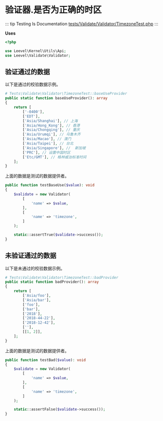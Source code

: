 # 验证器.是否为正确的时区

::: tip Testing Is Documentation
[tests/Validate/Validator/TimezoneTest.php](https://github.com/hunzhiwange/framework/blob/master/tests/Validate/Validator/TimezoneTest.php)
:::

**Uses**

``` php
<?php

use Leevel\Kernel\Utils\Api;
use Leevel\Validate\Validator;
```

## 验证通过的数据

以下是通过的校验数据示例。

``` php
# Tests\Validate\Validator\TimezoneTest::baseUseProvider
public static function baseUseProvider(): array
{
    return [
        ['-0400'],
        ['EDT'],
        ['Asia/Shanghai'], // 上海
        ['Asia/Hong_Kong'], // 香港
        ['Asia/Chongqing'], // 重庆
        ['Asia/Urumqi'], // 乌鲁木齐
        ['Asia/Macao'], // 澳门
        ['Asia/Taipei'], // 台北
        ['Asia/Singapore'], //  新加坡
        ['PRC'], // 设置中国时区
        ['Etc/GMT'], // 格林威治标准时间
    ];
}
```

上面的数据是测试的数据提供者。

``` php
public function testBaseUse($value): void
{
    $validate = new Validator(
        [
            'name' => $value,
        ],
        [
            'name' => 'timezone',
        ]
    );

    static::assertTrue($validate->success());
}
```

## 未验证通过的数据

以下是未通过的校验数据示例。

``` php
# Tests\Validate\Validator\TimezoneTest::badProvider
public static function badProvider(): array
{
    return [
        ['Asia/foo'],
        ['Asia/bar'],
        ['foo'],
        ['bar'],
        ['2018'],
        ['2018-44-22'],
        ['2018-12-42'],
        [''],
        [[1, 2]],
    ];
}
```

上面的数据是测试的数据提供者。

``` php
public function testBad($value): void
{
    $validate = new Validator(
        [
            'name' => $value,
        ],
        [
            'name' => 'timezone',
        ]
    );

    static::assertFalse($validate->success());
}
```
